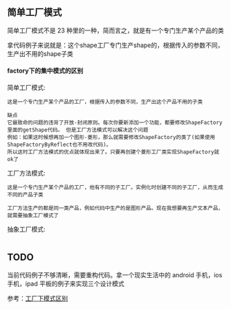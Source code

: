 ## 简单工厂模式

简单工厂模式不是 23 种里的一种，简而言之，就是有一个专门生产某个产品的类

拿代码例子来说就是：这个shape工厂专门生产shape的，根据传入的参数不同，生产出不用的shape子类

#### factory下的集中模式的区别

简单工厂模式:
```$xslt
这是一个专门生产某个产品的工厂，根据传入的参数不同，生产出这个产品不用的子类

缺点
它最致命的问题的违背了开放-封闭原则。每次你要新添加一个功能，都要修改ShapeFactory里面的getShape代码。 但是工厂方法模式可以解决这个问题
例如：如果这时候想再加一个图形-菱形，那么就需要修改ShapeFactory的类了(如果使用ShapeFactoryByReflect也不用改代码)。
所以这时工厂方法模式的优点就体现出来了。只要再创建个菱形工厂类实现ShapeFactory就ok了
```

工厂方法模式:
```$xslt
这是一个专门生产某个产品的工厂，他有不同的子工厂。实例化时创建不同的子工厂，从而生成不同的产品子类

工厂方法生产的都是同一类产品，例如代码中生产的是图形产品。现在我想要再生产文本产品，就需要抽象工厂模式了
```

抽象工厂模式:
```$xslt

```


## TODO

当前代码例子不够清晰，需要重构代码。拿一个现实生活中的 android 手机，ios 手机，ipad 平板的例子来实现三个设计模式



参考：[工厂下模式区别](https://github.com/wangruofeng/Github_Blog/blob/master/%E5%B7%A5%E5%8E%82%E6%A8%A1%E5%BC%8F%E8%AF%A6%E8%A7%A3.md)